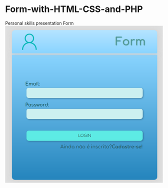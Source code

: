 # Form-with-HTML-CSS-and-PHP
 Personal skills presentation Form
![Alt text](/img/formIndex.png?raw=true "Index")
